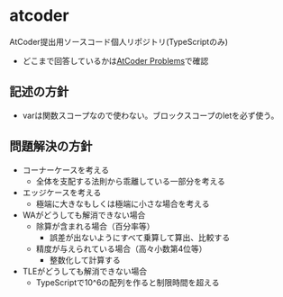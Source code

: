# atcoder

AtCoder提出用ソースコード個人リポジトリ(TypeScriptのみ)

- どこまで回答しているかは[AtCoder Problems](https://kenkoooo.com/atcoder/#/table/taizod1024)で確認

## 記述の方針

- varは関数スコープなので使わない。ブロックスコープのletを必ず使う。

## 問題解決の方針

- コーナーケースを考える
  - 全体を支配する法則から乖離している一部分を考える
- エッジケースを考える
  - 極端に大きなもしくは極端に小さな場合を考える
- WAがどうしても解消できない場合
  - 除算が含まれる場合（百分率等）
    - 誤差が出ないようにすべて乗算して算出、比較する
  - 精度が与えられている場合（高々小数第4位等）
    - 整数化して計算する
- TLEがどうしても解消できない場合
  - TypeScriptで10^6の配列を作ると制限時間を超える
